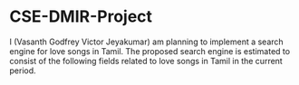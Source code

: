 # CSE-DMIR-Project
I (Vasanth Godfrey Victor Jeyakumar) am planning to implement a search engine for love songs in Tamil. The proposed search engine is estimated to consist of the following fields related to love songs in Tamil in the current period.

